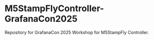 # M5StampFlyController-GrafanaCon2025
Repository for GrafanaCon 2025 Workshop for M5StampFly Controller.
